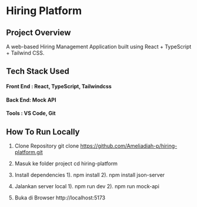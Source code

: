 # Hiring Platform

## Project Overview
A web-based Hiring Management Application built using React + TypeScript + Tailwind CSS.

## Tech Stack Used
#### Front End : React, TypeScript, Tailwindcss
#### Back End: Mock API 
#### Tools : VS Code, Git

## How To Run Locally
1. Clone Repository
   git clone https://github.com/Ameliadiah-p/hiring-platform.git
   
2. Masuk ke folder project
   cd hiring-platform
   
3. Install dependencies
   1). npm install
   2). npm install json-server
   
4. Jalankan server local
   1). npm run dev
   2). npm run mock-api
   
5. Buka di Browser
   http://localhost:5173
